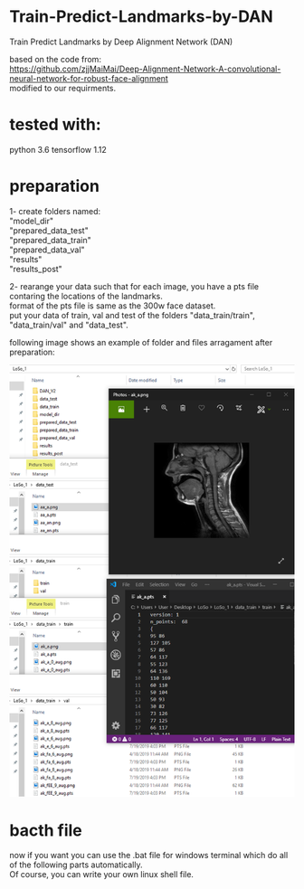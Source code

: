 # Train-Predict-Landmarks-by-DAN
Train Predict Landmarks by Deep Alignment Network (DAN)

based on the code from:<br>
https://github.com/zjjMaiMai/Deep-Alignment-Network-A-convolutional-neural-network-for-robust-face-alignment  <br>
modified to our requirments.

# tested with: <br>
python 3.6 
tensorflow 1.12


# preparation
1- create folders named: <br>
"model_dir"<br>
"prepared_data_test"<br>
"prepared_data_train"<br>
"prepared_data_val"<br>
"results"<br>
"results_post"<br>

2- rearange your data such that for each image, you have a pts file contaring the locations of the landmarks. <br>
format of the pts file is same as the 300w face dataset.<br>
put your data of train, val and test of the folders "data_train/train", "data_train/val" and "data_test".<br>

following image shows an example of folder and files arragament after preparation:<br>

![Alt text](screen-16.15.58[19.07.2019].png?raw=true "Title")

# bacth file
now if you want you can use the .bat file for windows terminal which do all of the following parts automatically. <br>
Of course, you can write your own linux shell file. <br>


